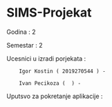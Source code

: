 # SIMS-Projekat

Godina : 2

Semestar : 2

Ucesnici u izradi porjekata :
    
        Igor Kostin ( 2019270544 ) - 

        Ivan Pecikoza (  ) - 

Uputsvo za pokretanje aplikacije :


